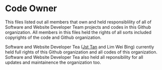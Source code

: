 # Code Owner
This files listed out all members that own and held responsiblility of all of Software and Website Developer Team projects and codes in this Github organization. All members in this files held the rights of all sorts included copyrights of the code and Github organization. 

Software and Website Developer Tea (<a href="https://github.com/Jst-Tan">Jst Tan</a> and Lim Wei Bing) currently held full rights of this Github organization and all codes of this organization. Software and Website Developer Tea also held all reponsibility for all updates and maintainence the organization too. 